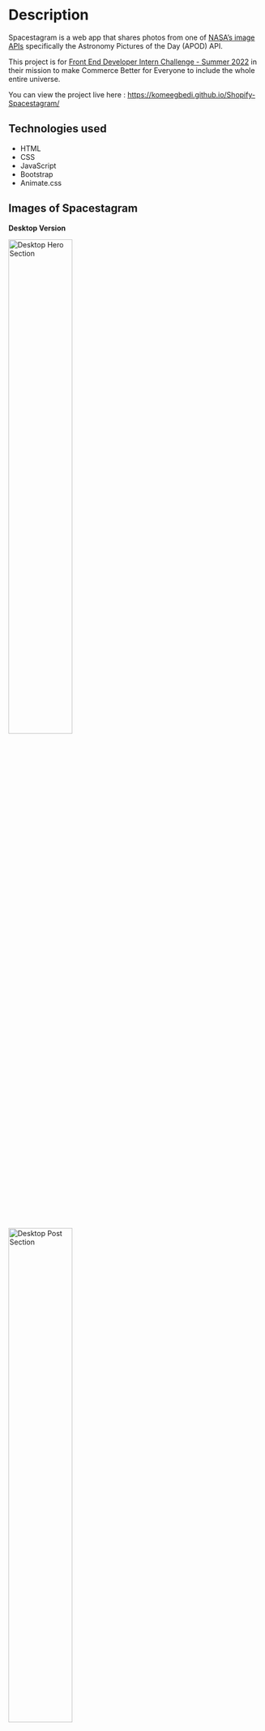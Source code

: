 # Description

Spacestagram is a web app that shares photos from one of [NASA’s image APIs](https://api.nasa.gov/)  specifically the Astronomy Pictures of the Day (APOD) API. 

This project is for [Front End Developer Intern Challenge - Summer 2022](https://jobs.smartrecruiters.com/Shopify/743999796507853-frontend-developer-intern-summer-2022-remote-us-canada-) in their mission to make Commerce Better for Everyone to include the whole entire universe.
   
You can view the project live here : https://komeegbedi.github.io/Shopify-Spacestagram/

## Technologies used

 - HTML
 - CSS
 - JavaScript
 - Bootstrap
 - Animate.css
 
## Images of Spacestagram

**Desktop Version**

<img src="desktop-hero.png" width="50%" alt="Desktop Hero Section">
<img src="desktop-post.png" width="50%" alt="Desktop Post Section">

**Mobile Version**

<img src="mobile-hero.PNG" width="30%" alt="Mobile Hero Section">
<img src="mobile-post.PNG" width="30%" alt="Mobile Post Section">

